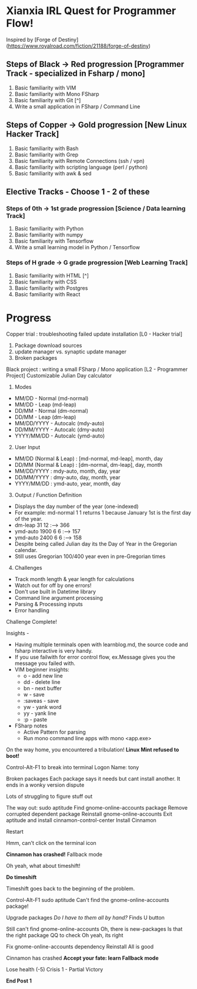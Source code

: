 # Xianxia IRL Quest for Programmer Flow!
Inspired by [Forge of Destiny] (https://www.royalroad.com/fiction/21188/forge-of-destiny)

## Steps of Black -> Red progression [Programmer Track - specialized in Fsharp / mono]

1. Basic familiarity with VIM
2. Basic familiarity with Mono FSharp
3. Basic familiarity with Git [^]
4. Write a small application in FSharp / Command Line

## Steps of Copper -> Gold progression [New Linux Hacker Track]

1. Basic familiarity with Bash
2. Basic familiarity with Grep
3. Basic familiarity with Remote Connections (ssh / vpn)
4. Basic familiarity with scripting language (perl / python)
5. Basic familiarity with awk & sed

## Elective Tracks - Choose 1 - 2 of these

### Steps of 0th -> 1st grade progression [Science / Data learning Track]

1. Basic familiarity with Python
2. Basic familiarity with numpy
3. Basic familiarity with Tensorflow
4. Write a small learning model in Python / Tensorflow

### Steps of H grade -> G grade progression [Web Learning Track]

1. Basic familiarity with HTML [^]
2. Basic familiarity with CSS
3. Basic familiarity with Postgres 
4. Basic familiarity with React


# Progress

Copper trial : troubleshooting failed update installation
[L0 - Hacker trial]
1. Package download sources
2. update manager vs. synaptic update manager
3. Broken packages

Black project : writing a small FSharp / Mono application
[L2 - Programmer Project]
Customizable Julian Day calculator

1. Modes
  * MM/DD - Normal (md-normal)
  * MM/DD - Leap (md-leap)
  * DD/MM - Normal (dm-normal)
  * DD/MM - Leap (dm-leap)
  * MM/DD/YYYY - Autocalc (mdy-auto)
  * DD/MM/YYYY - Autocalc (dmy-auto)
  * YYYY/MM/DD - Autocalc (ymd-auto)
2. User Input
  * MM/DD (Normal & Leap) : [md-normal, md-leap], month, day
  * DD/MM (Normal & Leap) : [dm-normal, dm-leap], day, month
  * MM/DD/YYYY : mdy-auto, month, day, year
  * DD/MM/YYYY : dmy-auto, day, month, year
  * YYYY/MM/DD : ymd-auto, year, month, day
3. Output / Function Definition
  * Displays the day number of the year (one-indexed)
  * For example: md-normal 1 1 returns 1 because January 1st is the first day of the year.
  * dm-leap 31 12 :--> 366
  * ymd-auto 1900 6 6 :--> 157
  * ymd-auto 2400 6 6 :--> 158
  * Despite being called Julian day its the Day of Year in the Gregorian calendar.
  * Still uses Gregorian 100/400 year even in pre-Gregorian times
4. Challenges
  * Track month length & year length for calculations
  * Watch out for off by one errors!
  * Don't use built in Datetime library
  * Command line argument processing
  * Parsing & Processing inputs
  * Error handling

Challenge Complete!

Insights -
 
  * Having multiple terminals open with learnblog.md, the source code and fsharp interactive is very handy.
  * If you use failwith for error control flow, ex.Message gives you the message you failed with.
  * VIM beginner insights:
    * o - add new line
    * dd - delete line
    * bn - next buffer
    * w - save
    * :saveas - save
    * yw - yank word
    * yy - yank line
    * :p - paste
  * FSharp notes
    * Active Pattern for parsing
    * Run mono command line apps with mono <app.exe> <params>

On the way home, you encountered a tribulation!
**Linux Mint refused to boot!**

Control-Alt-F1 to break into terminal
Logon Name: tony

Broken packages
Each package says it needs but cant install another.
It ends in a wonky version dispute

Lots of struggling to figure stuff out

The way out: sudo aptitude
Find gnome-online-accounts package
Remove corrupted dependent package
Reinstall gnome-online-accounts
Exit aptitude and install cinnamon-control-center
Install Cinnamon

Restart

Hmm, can't click on the terminal icon

**Cinnamon has crashed!**
Fallback mode

Oh yeah, what about timeshift!

**Do timeshift**

Timeshift goes back to the beginning of the problem.

Control-Alt-F1 
sudo aptitude
Can't find the gnome-online-accounts package!

Upgrade packages
*Do I have to them all by hand?*
Finds U button

Still can't find gnome-online-accounts
Oh, there is new-packages
Is that the right package
QQ to check
Oh yeah, its right

Fix gnome-online-accounts dependency
Reinstall
All is good

Cinnamon has crashed
**Accept your fate: learn Fallback mode**

Lose health (-5)
Crisis 1 - Partial Victory

**End Post 1**
